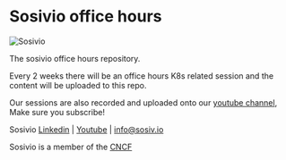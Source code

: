# Sosivio office hours

![Sosivio](https://www.sosiv.io/images/logo.png)

The sosivio office hours repository.

Every 2 weeks there will be an office hours K8s related session and the content will be uploaded to this repo.

Our sessions are also recorded and uploaded onto our [youtube channel](https://www.youtube.com/channel/UC8w-LmiuhQSfmPMRud6qGJw), Make sure you subscribe!


Sosivio [Linkedin](https://www.linkedin.com/company/sosivio/mycompany/) | [Youtube](https://www.youtube.com/channel/UC8w-LmiuhQSfmPMRud6qGJw) | info@sosiv.io


Sosivio is a member of the [CNCF](https://landscape.cncf.io/?selected=sosivio)

